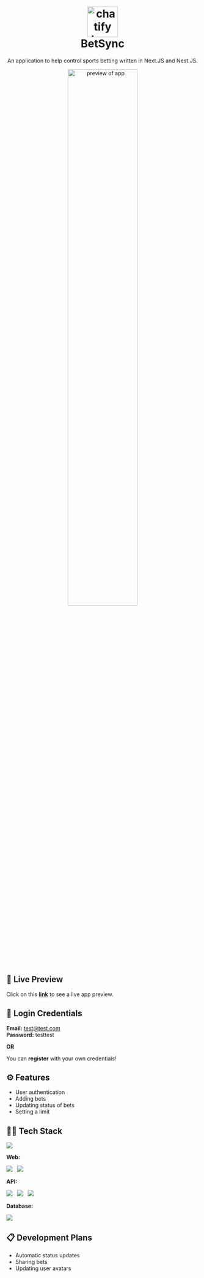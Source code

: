 <h1 align="center">
  <img alt="chatify logo" src="https://i.ibb.co/2kD8sFJ/icon.png" width="80px"/><br/>
  BetSync
</h1>
<p align="center">An application to help control sports betting written in Next.JS and Nest.JS</b>.</p>
<p align="center">
  <img align="center" alt="preview of app" width="60%" src="https://i.ibb.co/dJkv3hV/home.png">
</p>

## ️🔴 Live Preview

Click on this <b>[link](https://bet-sync.vercel.app/)</b> to see a live app preview.

## 🔐 Login Credentials

**Email:** test@test.com  
**Password:** testtest

**OR**

You can <b>register</b> with your own credentials!

## ⚙ Features

- User authentication
- Adding bets
- Updating status of bets
- Setting a limit

## 🧑‍💻 Tech Stack

<p>
<img src="https://img.shields.io/badge/typescript-%23007ACC.svg?style=for-the-badge&logo=typescript&logoColor=white" />
</p>

**Web:**

<p>
<img src="https://img.shields.io/badge/react-%2320232a.svg?style=for-the-badge&logo=react&logoColor=%2361DAFB" />
&nbsp;
<img src="https://img.shields.io/badge/next.js-000000?style=for-the-badge&logo=nextdotjs&logoColor=white" />
&nbsp;
</p>

**API:**

<p>
<img src="https://img.shields.io/badge/node.js-6DA55F?style=for-the-badge&logo=node.js&logoColor=white" />
&nbsp;
<img src="https://img.shields.io/badge/nestjs-%23E0234E.svg?style=for-the-badge&logo=nestjs&logoColor=white" />
&nbsp;
<img src="https://img.shields.io/badge/Prisma-3982CE?style=for-the-badge&logo=Prisma&logoColor=white" />
</p>

**Database:**

<p><img src="https://img.shields.io/badge/postgres-%23316192.svg?style=for-the-badge&logo=postgresql&logoColor=white" /></p>

## 📋 Development Plans

- Automatic status updates
- Sharing bets
- Updating user avatars
